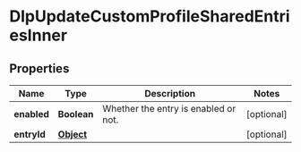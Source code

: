 

# DlpUpdateCustomProfileSharedEntriesInner


## Properties

| Name | Type | Description | Notes |
|------------ | ------------- | ------------- | -------------|
|**enabled** | **Boolean** | Whether the entry is enabled or not. |  [optional] |
|**entryId** | [**Object**](Object.md) |  |  [optional] |



